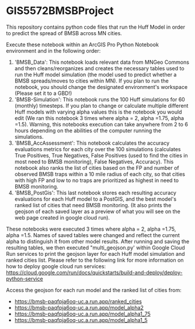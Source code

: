 # GIS5572BMSBProject
This repository contains python code files that run the Huff Model in order to predict the spread of BMSB across MN cities.

Execute these notebook within an ArcGIS Pro Python Notebook environment and in the following order:

1. 'BMSB_Data': This notebook loads relevant data from MNGeo Commons and then cleans/reorganizes and creates the necessary tables used to run the Huff model simulation (the model used to predict whether a BMSB spreads/moves to cities within MN). If you plan to run the notebook, you should change the designated environment's workspace (Please set it to a GBD!)
2. 'BMSB-Simulation': This notebook runs the 100 Huff simulations for 60 (monthly) timesteps. If you plan to change or calculate multiple different Huff models with varying alpha values this is the notebook you would edit (We ran this notebook 3 times where alpha = 2, alpha =1.75, alpha =1.5). Warning, this notebooks execution can take anywhere from 2 to 6 hours depending on the abilities of the computer running the simulations. 
3. 'BMSB_AccAssessment': This notebook calculates the accuracy evaluations metrics for each city over the 100 simulations (calculates True Positives, True Negatives, False Positives (used to find the cities in most need to BMSB monitoring), False Negatives, Accuracy). This notebook also ranks the list of cities based on the FP and number of observed BMSB traps within a 10 mile radius of each city, so that cities with high FP and low to no traps are prioritized as highest in need to BMSB monitoring. 
4. 'BMSB_PostGis': This last notebook stores each resulting accuracy evaluations for each Huff model to a PostGIS, and the best model's ranked list of cities that need BMSB monitoring. (It also prints the geojson of each saved layer as a preview of what you will see on the web page created in google cloud run). 

These notebooks were executed 3 times where alpha = 2, alpha =1.75, alpha =1.5. Names of saved tables were changed and reflect the current alpha to distinguish it from other model results. After running and saving the resulting tables, we then executed "multi_geojson.py' within Google Cloud Run services to print the geojson layer for each Huff model simulation and ranked cities list. Please refer to the following link for more information on how to deploy google cloud run services: https://cloud.google.com/run/docs/quickstarts/build-and-deploy/deploy-python-service

Access the geojson for each run model and the ranked list of cities from: 
* https://bmsb-paqfpja6oq-uc.a.run.app/ranked_cities
* https://bmsb-paqfpja6oq-uc.a.run.app/model_alpha2
* https://bmsb-paqfpja6oq-uc.a.run.app/model_alpha1_75
* https://bmsb-paqfpja6oq-uc.a.run.app/model_alpha1_5
